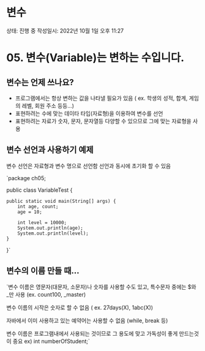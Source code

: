 # 변수

상태: 진행 중
작성일시: 2022년 10월 1일 오후 11:27

# 05. 변수(Variable)는 변하는 수입니다.

## 변수는 언제 쓰나요?

- 프로그램에서는 항상 변하는 값을 나타낼 필요가 있음
( ex. 학생의 성적, 합계, 게임의 레벨, 회원 주소 등등...)
- 표현하려는 수에 맞는 데이타 타입(자료형)을 이용하여 변수를 선언
- 표현하려는 자료가 숫자, 문자, 문자열등 다양할 수 있으므로 그에 맞는 자료형을 사용

## 변수 선언과 사용하기 예제

변수 선언은 자료형과 변수 명으로 선언함
선언과 동시에 초기화 할 수 있음

`package ch05;

public class VariableTest {

	public static void main(String[] args) {
		int age, count;
		age = 10;
		
		int level = 10000;
		System.out.println(age);
		System.out.println(level);
	}
}`

## 변수의 이름 만들 때...

`변수 이름은 영문자(대문자, 소문자)나 숫자를 사용할 수도 있고, 특수문자 중에는 $와 _만 사용 (ex. count100, _master)

변수 이름의 시작은 숫자로 할 수 없음 ( ex. 27days(X), 1abc(X))

자바에서 이미 사용하고 있는 예약어는 사용할 수 없음 (while, break 등)

변수 이름은 프로그램내에서 사용되는 것이므로 그 용도에 맞고 가독성이 좋게 만드는것이 중요
ex) int numberOfStudent;`